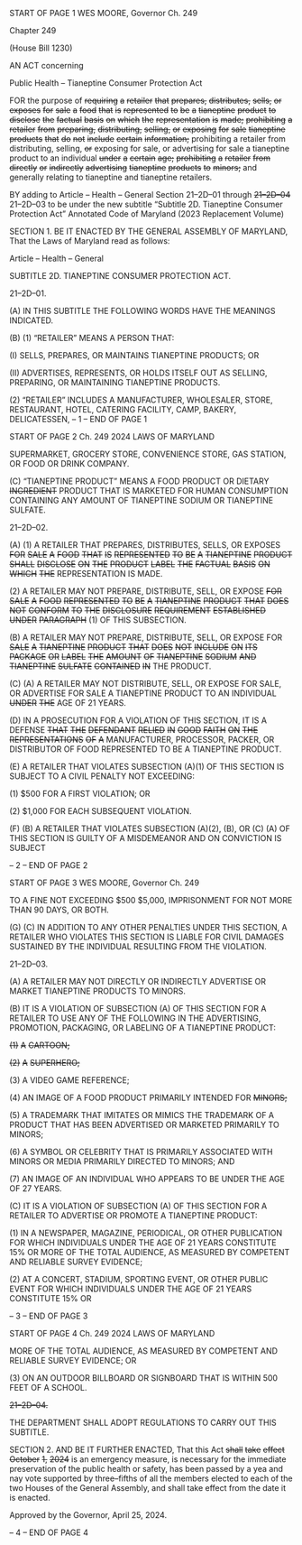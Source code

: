 START OF PAGE 1
WES MOORE, Governor Ch. 249

Chapter 249

(House Bill 1230)

AN ACT concerning

Public Health – Tianeptine Consumer Protection Act

FOR the purpose of ~~requiring~~ ~~a~~ ~~retailer~~ ~~that~~ ~~prepares,~~ ~~distributes,~~ ~~sells,~~ ~~or~~ ~~exposes~~ ~~for~~ ~~sale~~
~~a~~ ~~food~~ ~~that~~ ~~is~~ ~~represented~~ ~~to~~ ~~be~~ ~~a~~ ~~tianeptine~~ ~~product~~ ~~to~~ ~~disclose~~ ~~the~~ ~~factual~~ ~~basis~~ ~~on~~
~~which~~ ~~the~~ ~~representation~~ ~~is~~ ~~made;~~ ~~prohibiting~~ ~~a~~ ~~retailer~~ ~~from~~ ~~preparing,~~ ~~distributing,~~
~~selling,~~ ~~or~~ ~~exposing~~ ~~for~~ ~~sale~~ ~~tianeptine~~ ~~products~~ ~~that~~ ~~do~~ ~~not~~ ~~include~~ ~~certain~~
~~information;~~ prohibiting a retailer from distributing, selling, ~~or~~ exposing for sale, or
advertising for sale a tianeptine product to an individual ~~under~~ ~~a~~ ~~certain~~ ~~age;~~
~~prohibiting~~ ~~a~~ ~~retailer~~ ~~from~~ ~~directly~~ ~~or~~ ~~indirectly~~ ~~advertising~~ ~~tianeptine~~ ~~products~~ ~~to~~
~~minors;~~ and generally relating to tianeptine and tianeptine retailers.

BY adding to
Article – Health – General
Section 21–2D–01 through ~~21–2D–04~~ 21–2D–03 to be under the new subtitle
“Subtitle 2D. Tianeptine Consumer Protection Act”
Annotated Code of Maryland
(2023 Replacement Volume)

SECTION 1. BE IT ENACTED BY THE GENERAL ASSEMBLY OF MARYLAND,
That the Laws of Maryland read as follows:

Article – Health – General

SUBTITLE 2D. TIANEPTINE CONSUMER PROTECTION ACT.

21–2D–01.

(A) IN THIS SUBTITLE THE FOLLOWING WORDS HAVE THE MEANINGS
INDICATED.

(B) (1) “RETAILER” MEANS A PERSON THAT:

(I) SELLS, PREPARES, OR MAINTAINS TIANEPTINE PRODUCTS;
OR

(II) ADVERTISES, REPRESENTS, OR HOLDS ITSELF OUT AS
SELLING, PREPARING, OR MAINTAINING TIANEPTINE PRODUCTS.

(2) “RETAILER” INCLUDES A MANUFACTURER, WHOLESALER, STORE,
RESTAURANT, HOTEL, CATERING FACILITY, CAMP, BAKERY, DELICATESSEN,
– 1 –
END OF PAGE 1

START OF PAGE 2
Ch. 249 2024 LAWS OF MARYLAND

SUPERMARKET, GROCERY STORE, CONVENIENCE STORE, GAS STATION, OR FOOD OR
DRINK COMPANY.

(C) “TIANEPTINE PRODUCT” MEANS A FOOD PRODUCT OR DIETARY
~~INGREDIENT~~ PRODUCT THAT IS MARKETED FOR HUMAN CONSUMPTION
CONTAINING ANY AMOUNT OF TIANEPTINE SODIUM OR TIANEPTINE SULFATE.

21–2D–02.

(A) (1) A RETAILER THAT PREPARES, DISTRIBUTES, SELLS, OR EXPOSES
~~FOR~~ ~~SALE~~ ~~A~~ ~~FOOD~~ ~~THAT~~ ~~IS~~ ~~REPRESENTED~~ ~~TO~~ ~~BE~~ ~~A~~ ~~TIANEPTINE~~ ~~PRODUCT~~ ~~SHALL~~
~~DISCLOSE~~ ~~ON~~ ~~THE~~ ~~PRODUCT~~ ~~LABEL~~ ~~THE~~ ~~FACTUAL~~ ~~BASIS~~ ~~ON~~ ~~WHICH~~ ~~THE~~
REPRESENTATION IS MADE.

(2) A RETAILER MAY NOT PREPARE, DISTRIBUTE, SELL, OR EXPOSE
~~FOR~~ ~~SALE~~ ~~A~~ ~~FOOD~~ ~~REPRESENTED~~ ~~TO~~ ~~BE~~ ~~A~~ ~~TIANEPTINE~~ ~~PRODUCT~~ ~~THAT~~ ~~DOES~~ ~~NOT~~
~~CONFORM~~ ~~TO~~ ~~THE~~ ~~DISCLOSURE~~ ~~REQUIREMENT~~ ~~ESTABLISHED~~ ~~UNDER~~ ~~PARAGRAPH~~
(1) OF THIS SUBSECTION.

(B) A RETAILER MAY NOT PREPARE, DISTRIBUTE, SELL, OR EXPOSE FOR
~~SALE~~ ~~A~~ ~~TIANEPTINE~~ ~~PRODUCT~~ ~~THAT~~ ~~DOES~~ ~~NOT~~ ~~INCLUDE~~ ~~ON~~ ~~ITS~~ ~~PACKAGE~~ ~~OR~~ ~~LABEL~~
~~THE~~ ~~AMOUNT~~ ~~OF~~ ~~TIANEPTINE~~ ~~SODIUM~~ ~~AND~~ ~~TIANEPTINE~~ ~~SULFATE~~ ~~CONTAINED~~ ~~IN~~
THE PRODUCT.

(C) (A) A RETAILER MAY NOT DISTRIBUTE, SELL, OR EXPOSE FOR SALE,
OR ADVERTISE FOR SALE A TIANEPTINE PRODUCT TO AN INDIVIDUAL ~~UNDER~~ ~~THE~~
AGE OF 21 YEARS.

(D) IN A PROSECUTION FOR A VIOLATION OF THIS SECTION, IT IS A DEFENSE
~~THAT~~ ~~THE~~ ~~DEFENDANT~~ ~~RELIED~~ ~~IN~~ ~~GOOD~~ ~~FAITH~~ ~~ON~~ ~~THE~~ ~~REPRESENTATIONS~~ ~~OF~~ ~~A~~
MANUFACTURER, PROCESSOR, PACKER, OR DISTRIBUTOR OF FOOD REPRESENTED
TO BE A TIANEPTINE PRODUCT.

(E) A RETAILER THAT VIOLATES SUBSECTION (A)(1) OF THIS SECTION IS
SUBJECT TO A CIVIL PENALTY NOT EXCEEDING:

(1) $500 FOR A FIRST VIOLATION; OR

(2) $1,000 FOR EACH SUBSEQUENT VIOLATION.

(F) (B) A RETAILER THAT VIOLATES SUBSECTION (A)(2), (B), OR (C) (A)
OF THIS SECTION IS GUILTY OF A MISDEMEANOR AND ON CONVICTION IS SUBJECT

– 2 –
END OF PAGE 2

START OF PAGE 3
WES MOORE, Governor Ch. 249

TO A FINE NOT EXCEEDING $500 $5,000, IMPRISONMENT FOR NOT MORE THAN 90
DAYS, OR BOTH.

(G) (C) IN ADDITION TO ANY OTHER PENALTIES UNDER THIS SECTION, A
RETAILER WHO VIOLATES THIS SECTION IS LIABLE FOR CIVIL DAMAGES SUSTAINED
BY THE INDIVIDUAL RESULTING FROM THE VIOLATION.

21–2D–03.

(A) A RETAILER MAY NOT DIRECTLY OR INDIRECTLY ADVERTISE OR
MARKET TIANEPTINE PRODUCTS TO MINORS.

(B) IT IS A VIOLATION OF SUBSECTION (A) OF THIS SECTION FOR A
RETAILER TO USE ANY OF THE FOLLOWING IN THE ADVERTISING, PROMOTION,
PACKAGING, OR LABELING OF A TIANEPTINE PRODUCT:

~~(1)~~ ~~A~~ ~~CARTOON;~~

~~(2)~~ ~~A~~ ~~SUPERHERO;~~

(3) A VIDEO GAME REFERENCE;

(4) AN IMAGE OF A FOOD PRODUCT PRIMARILY INTENDED FOR
~~MINORS;~~

(5) A TRADEMARK THAT IMITATES OR MIMICS THE TRADEMARK OF A
PRODUCT THAT HAS BEEN ADVERTISED OR MARKETED PRIMARILY TO MINORS;

(6) A SYMBOL OR CELEBRITY THAT IS PRIMARILY ASSOCIATED WITH
MINORS OR MEDIA PRIMARILY DIRECTED TO MINORS; AND

(7) AN IMAGE OF AN INDIVIDUAL WHO APPEARS TO BE UNDER THE
AGE OF 27 YEARS.

(C) IT IS A VIOLATION OF SUBSECTION (A) OF THIS SECTION FOR A
RETAILER TO ADVERTISE OR PROMOTE A TIANEPTINE PRODUCT:

(1) IN A NEWSPAPER, MAGAZINE, PERIODICAL, OR OTHER
PUBLICATION FOR WHICH INDIVIDUALS UNDER THE AGE OF 21 YEARS CONSTITUTE
15% OR MORE OF THE TOTAL AUDIENCE, AS MEASURED BY COMPETENT AND
RELIABLE SURVEY EVIDENCE;

(2) AT A CONCERT, STADIUM, SPORTING EVENT, OR OTHER PUBLIC
EVENT FOR WHICH INDIVIDUALS UNDER THE AGE OF 21 YEARS CONSTITUTE 15% OR

– 3 –
END OF PAGE 3

START OF PAGE 4
Ch. 249 2024 LAWS OF MARYLAND

MORE OF THE TOTAL AUDIENCE, AS MEASURED BY COMPETENT AND RELIABLE
SURVEY EVIDENCE; OR

(3) ON AN OUTDOOR BILLBOARD OR SIGNBOARD THAT IS WITHIN 500
FEET OF A SCHOOL.

~~21–2D–04.~~

THE DEPARTMENT SHALL ADOPT REGULATIONS TO CARRY OUT THIS
SUBTITLE.

SECTION 2. AND BE IT FURTHER ENACTED, That this Act ~~shall~~ ~~take~~ ~~effect~~
~~October~~ ~~1,~~ ~~2024~~ is an emergency measure, is necessary for the immediate preservation of the
public health or safety, has been passed by a yea and nay vote supported by three–fifths of
all the members elected to each of the two Houses of the General Assembly, and shall take
effect from the date it is enacted.

Approved by the Governor, April 25, 2024.

– 4 –
END OF PAGE 4